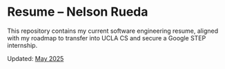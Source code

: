 # Resume – Nelson Rueda

This repository contains my current software engineering resume, aligned with my roadmap to transfer into UCLA CS and secure a Google STEP internship.

Updated: [May 2025](https://github.com/user-attachments/files/20446656/Resume.docx)

